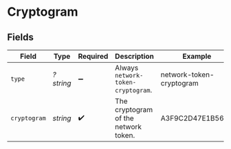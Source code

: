 # Cryptogram


## Fields

| Field                                | Type                                 | Required                             | Description                          | Example                              |
| ------------------------------------ | ------------------------------------ | ------------------------------------ | ------------------------------------ | ------------------------------------ |
| `type`                               | *?string*                            | :heavy_minus_sign:                   | Always `network-token-cryptogram`.   | network-token-cryptogram             |
| `cryptogram`                         | *string*                             | :heavy_check_mark:                   | The cryptogram of the network token. | A3F9C2D47E1B56A9                     |